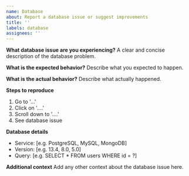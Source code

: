 ```yaml
---
name: Database
about: Report a database issue or suggest improvements
title: ''
labels: database
assignees: ''
---
```


**What database issue are you experiencing?**
A clear and concise description of the database problem.

**What is the expected behavior?**
Describe what you expected to happen.

**What is the actual behavior?**
Describe what actually happened.

**Steps to reproduce**
1. Go to '...'
2. Click on '....'
3. Scroll down to '....'
4. See database issue

**Database details**
- Service: [e.g. PostgreSQL, MySQL, MongoDB]
- Version: [e.g. 13.4, 8.0, 5.0]
- Query: [e.g. SELECT * FROM users WHERE id = ?]

**Additional context**
Add any other context about the database issue here.
